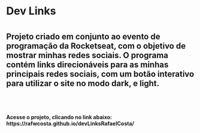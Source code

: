 <h1>Dev Links<h1/>
<h2>Projeto criado em conjunto ao evento de programação da Rocketseat, com o objetivo de mostrar minhas redes sociais. O programa contém links direcionáveis para as minhas principais redes sociais, com um botão interativo para utilizar o site no modo dark, e light.</h2> <br/> <br/> <br/>
<strong>Acesse o projeto, clicando no link abaixo:<strong/> <br/>
https://rafwcosta.github.io/devLinksRafaelCosta/
